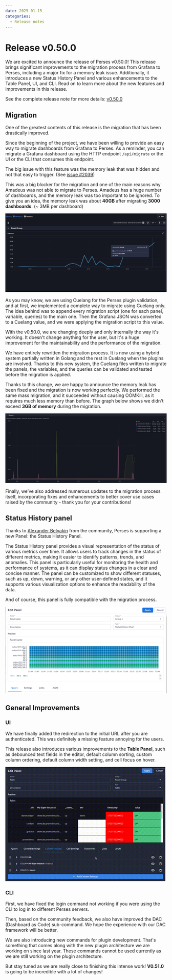 ```yaml
---
date: 2025-01-15
categories:
  - Release notes
---
```


# Release v0.50.0

We are excited to announce the release of Perses v0.50.0! This release brings significant improvements to the migration
process from Grafana to Perses, including a major fix for a memory leak issue. Additionally, it introduces a new Status
History Panel and various enhancements to the Table Panel, UI, and CLI. Read on to learn more about the new features and
improvements in this release.

See the complete release note for more details: [v0.50.0](https://github.com/perses/perses/releases/tag/v0.50.0)

<!-- more -->

## Migration

One of the greatest contents of this release is the migration that has been drastically improved.

Since the beginning of the project, we have been willing to provide an easy way to migrate dashboards from Grafana to
Perses. As a reminder, you can migrate a Grafana dashboard using the HTTP endpoint `/api/migrate` or the UI or the CLI
that consumes this endpoint.

The big issue with this feature was the memory leak that was hidden and not that easy to trigger.
(See [issue #2039](https://github.com/perses/perses/issues/2039))

This was a big blocker for the migration and one of the main reasons why Amadeus was not able to migrate to Perses.
Amadeus has a huge number of dashboards, and the memory leak was too important to be ignored.
To give you an idea, the memory leak was about **40GB** after migrating **3000 dashboards**. (~ 3MB per dashboard)

![Memory leak](../../assets/images/blog/v050/migration-memory-leak.png)

As you may know, we are using Cuelang for the Perses plugin validation, and at first, we implemented a complete way to
migrate using Cuelang only.
The idea behind was to append every migration script (one for each panel, variable, queries) to the main one.
Then the Grafana JSON was converted to a Cuelang value, and we were applying the migration script to this value.

With the v0.50.0, we are changing deeply and only internally the way it's working. It doesn't change anything for the
user, but it's a huge improvement for the maintainability and the performance of the migration.

We have entirely rewritten the migration process. It is now using a hybrid system partially written in Golang and the
rest in Cuelang when the plugins are involved. Thanks to this new system, the Cuelang files written to migrate the
panels, the variables, and the queries can be validated and tested before the migration is applied.

Thanks to this change, we are happy to announce the memory leak has been fixed and the migration is now working
perfectly. We performed the same mass migration, and it succeeded without causing OOMKill, as it requires much less
memory than before. The graph below shows we didn't exceed **3GB of memory** during the migration.

![no more Memory leak](../../assets/images/blog/v050/migration-without-memory-leak.png)

Finally, we’ve also addressed numerous updates to the migration process itself, incorporating fixes and enhancements to
better cover use cases raised by the community - thank you for your contributions!

## Status History panel

Thanks to [Alexander Belyakin](https://github.com/abelyakin) from the community, Perses is supporting a new Panel: the
Status History Panel.

The Status History panel provides a visual representation of the status of various metrics over time.
It allows users to track changes in the status of different metrics, making it easier to identify patterns, trends, and
anomalies.
This panel is particularly useful for monitoring the health and performance of systems, as it can display status changes
in a clear and concise manner.
The panel can be customized to show different statuses, such as up, down, warning, or any other user-defined states, and
it supports various visualization options to enhance the readability of the data.

And of course, this panel is fully compatible with the migration process.

![Status History panel](../../assets/images/blog/v050/status-history-panel.png)

## General Improvements

### UI

We have finally added the redirection to the initial URL after you are authenticated. This was definitely a missing
feature annoying for the users.

This release also introduces various improvements to the **Table Panel**, such as debounced text fields in the editor,
default column sorting, custom column ordering, default column width setting, and cell focus on hover.

![Table Panel reordering columns](../../assets/images/blog/v050/reorder-columns.gif)

### CLI

First, we have fixed the login command not working if you were using the CLI to log in to different Perses servers.

Then, based on the community feedback, we also have improved the DAC (Dashboard as Code) sub-command.
We hope the experience with our DAC framework will be better.

We are also introducing new commands for plugin development.
That's something that comes along with the new plugin architecture we are working on since last year.
These commands cannot be used currently as we are still working on the plugin architecture.

But stay tuned as we are really close to finishing this intense work! **V0.51.0** is going to be incredible with a lot
of changes!
